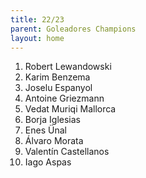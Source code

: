 ```yaml
---
title: 22/23
parent: Goleadores Champions
layout: home
---
```


1.	Robert Lewandowski	
2.	Karim Benzema
3.	Joselu	Espanyol	
4.	Antoine Griezmann	
5. Vedat Muriqi	Mallorca	
6. Borja Iglesias	
7.	Enes Ünal	
8.	Álvaro Morata	
9. Valentín Castellanos	
10. Iago Aspas	
